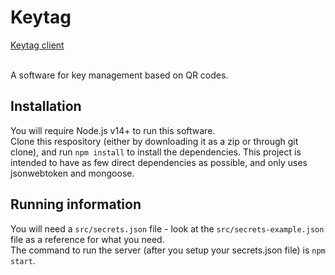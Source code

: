 # Keytag

[Keytag client](https://github.com/The-Halfbloodprince/keytag-client)
<br/><br/>

A software for key management based on QR codes.

## Installation

You will require Node.js v14+ to run this software.
<br/>
Clone this respository (either by downloading it as a zip or through git clone), and run `npm install` to install the dependencies. This project is intended to have as few direct dependencies as possible, and only uses jsonwebtoken and mongoose.



## Running information

You will need a `src/secrets.json` file - look at the `src/secrets-example.json` file as a reference for what you need.
<br/>
The command to run the server (after you setup your secrets.json file) is `npm start`.
